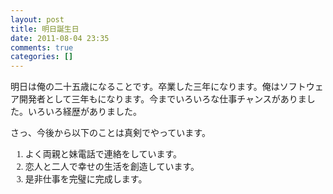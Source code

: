 ```yaml
---
layout: post
title: 明日誕生日
date: 2011-08-04 23:35
comments: true
categories: []
---
```

<div style="font-family: ms mincho;">

明日は俺の二十五歳になることです。卒業した三年になります。俺はソフトウェア開発者として三年もになります。今までいろいろな仕事チャンスがありました。いろいろ経歴がありました。

さっ、今後から以下のことは真剣でやっています。
<ol>
	<li>よく両親と妹電話で連絡をしています。</li>
	<li>恋人と二人で幸せの生活を創造しています。</li>
	<li>是非仕事を完璧に完成します。</li>
</ol>
</div>
